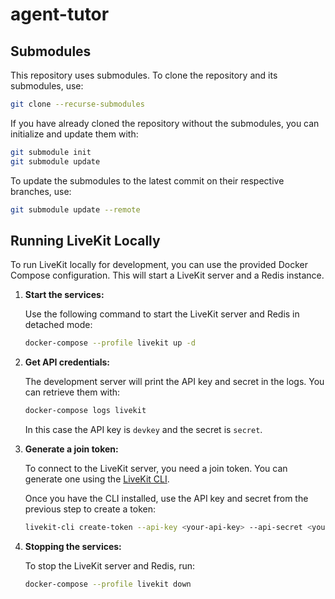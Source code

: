 # agent-tutor

## Submodules

This repository uses submodules. To clone the repository and its submodules, use:

```bash
git clone --recurse-submodules
```

If you have already cloned the repository without the submodules, you can initialize and update them with:

```bash
git submodule init
git submodule update
```

To update the submodules to the latest commit on their respective branches, use:

```bash
git submodule update --remote
```

## Running LiveKit Locally

To run LiveKit locally for development, you can use the provided Docker Compose configuration. This will start a LiveKit server and a Redis instance.

1.  **Start the services:**

    Use the following command to start the LiveKit server and Redis in detached mode:

    ```bash
    docker-compose --profile livekit up -d
    ```

2.  **Get API credentials:**

    The development server will print the API key and secret in the logs. You can retrieve them with:

    ```bash
    docker-compose logs livekit
    ```

    In this case the API key is `devkey` and the secret is `secret`.

3.  **Generate a join token:**

    To connect to the LiveKit server, you need a join token. You can generate one using the [LiveKit CLI](https://docs.livekit.io/cli/).

    Once you have the CLI installed, use the API key and secret from the previous step to create a token:

    ```bash
    livekit-cli create-token --api-key <your-api-key> --api-secret <your-api-secret> --join --room my-room --identity user
    ```

4.  **Stopping the services:**

    To stop the LiveKit server and Redis, run:

    ```bash
    docker-compose --profile livekit down
    ```
